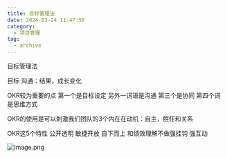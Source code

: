 ```yaml
---
title: 目标管理法
date: 2024-03-24 11:47:50
category:
  - 项目管理
tag:
  - archive
---
```

目标管理法

目标
沟通：结果，成长变化


OKR较为重要的点
第一个是目标设定
另外一词语是沟通
第三个是协同
第四个词是思维方式

OKR的使用是可以刺激我们团队的3个内在在动机：自主，胜任和关系 

OKR这5个特性
公开透明
敏捷开放
自下而上
和绩效理解不做强挂钩
强互动

![image.png](https://upload-images.jianshu.io/upload_images/5526061-c904d5c801a195a3.png?imageMogr2/auto-orient/strip%7CimageView2/2/w/1240)
